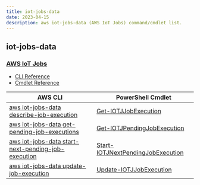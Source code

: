 ```yaml
---
title: iot-jobs-data
date: 2023-04-15
description: aws iot-jobs-data (AWS IoT Jobs) command/cmdlet list.
---
```


## iot-jobs-data

### [AWS IoT Jobs](https://aws.amazon.com/iot/)

* [CLI Reference](https://docs.aws.amazon.com/cli/latest/reference/iot-jobs-data/index.html)
* [Cmdlet Reference](https://docs.aws.amazon.com/powershell/latest/reference/items/AWS_IoT_Jobs_Data_Plane_cmdlets.html)

|AWS CLI|PowerShell Cmdlet|
|----|----|
|[aws iot-jobs-data describe-job-execution](https://docs.aws.amazon.com/cli/latest/reference/iot-jobs-data/describe-job-execution.html)|[Get-IOTJJobExecution](https://docs.aws.amazon.com/powershell/latest/reference/items/Get-IOTJJobExecution.html)|
|[aws iot-jobs-data get-pending-job-executions](https://docs.aws.amazon.com/cli/latest/reference/iot-jobs-data/get-pending-job-executions.html)|[Get-IOTJPendingJobExecution](https://docs.aws.amazon.com/powershell/latest/reference/items/Get-IOTJPendingJobExecution.html)|
|[aws iot-jobs-data start-next-pending-job-execution](https://docs.aws.amazon.com/cli/latest/reference/iot-jobs-data/start-next-pending-job-execution.html)|[Start-IOTJNextPendingJobExecution](https://docs.aws.amazon.com/powershell/latest/reference/items/Start-IOTJNextPendingJobExecution.html)|
|[aws iot-jobs-data update-job-execution](https://docs.aws.amazon.com/cli/latest/reference/iot-jobs-data/update-job-execution.html)|[Update-IOTJJobExecution](https://docs.aws.amazon.com/powershell/latest/reference/items/Update-IOTJJobExecution.html)|

